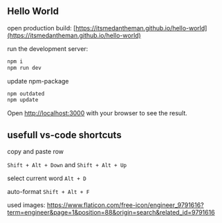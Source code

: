 ## Hello World

open production build:
[https://itsmedantheman.github.io/hello-world](https://itsmedantheman.github.io/hello-world)

run the development server:

```bash
npm i
npm run dev
```

update npm-package

```bash
npm outdated
npm update
```

Open [http://localhost:3000](http://localhost:3000) with your browser to see the result.

## usefull vs-code shortcuts

copy and paste row

`Shift + Alt + Down` and `Shift + Alt + Up`

select current word
`Alt + D`

auto-format
`Shift + Alt + F`


used images:
https://www.flaticon.com/free-icon/engineer_9791616?term=engineer&page=1&position=88&origin=search&related_id=9791616